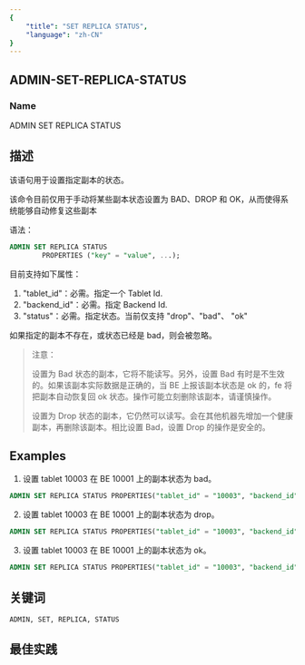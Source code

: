 ```yaml
---
{
    "title": "SET REPLICA STATUS",
    "language": "zh-CN"
}
---
```


<!--
Licensed to the Apache Software Foundation (ASF) under one
or more contributor license agreements.  See the NOTICE file
distributed with this work for additional information
regarding copyright ownership.  The ASF licenses this file
to you under the Apache License, Version 2.0 (the
"License"); you may not use this file except in compliance
with the License.  You may obtain a copy of the License at

  http://www.apache.org/licenses/LICENSE-2.0

Unless required by applicable law or agreed to in writing,
software distributed under the License is distributed on an
"AS IS" BASIS, WITHOUT WARRANTIES OR CONDITIONS OF ANY
KIND, either express or implied.  See the License for the
specific language governing permissions and limitations
under the License.
-->

## ADMIN-SET-REPLICA-STATUS

### Name

ADMIN SET REPLICA STATUS

## 描述

该语句用于设置指定副本的状态。

该命令目前仅用于手动将某些副本状态设置为 BAD、DROP  和 OK，从而使得系统能够自动修复这些副本

语法：

```sql
ADMIN SET REPLICA STATUS
        PROPERTIES ("key" = "value", ...);
```

 目前支持如下属性：

1. "tablet_id"：必需。指定一个 Tablet Id.
2. "backend_id"：必需。指定 Backend Id.
3.  "status"：必需。指定状态。当前仅支持 "drop"、"bad"、 "ok"

如果指定的副本不存在，或状态已经是 bad，则会被忽略。

> 注意：
>
>  设置为 Bad 状态的副本，它将不能读写。另外，设置 Bad 有时是不生效的。如果该副本实际数据是正确的，当 BE 上报该副本状态是 ok 的，fe 将把副本自动恢复回 ok 状态。操作可能立刻删除该副本，请谨慎操作。
>
>  设置为 Drop 状态的副本，它仍然可以读写。会在其他机器先增加一个健康副本，再删除该副本。相比设置 Bad，设置 Drop 的操作是安全的。

## Examples

 1. 设置 tablet 10003 在 BE 10001 上的副本状态为 bad。

```sql
ADMIN SET REPLICA STATUS PROPERTIES("tablet_id" = "10003", "backend_id" = "10001", "status" = "bad");
```

 2. 设置 tablet 10003 在 BE 10001 上的副本状态为 drop。

```sql
ADMIN SET REPLICA STATUS PROPERTIES("tablet_id" = "10003", "backend_id" = "10001", "status" = "drop");
```

 3. 设置 tablet 10003 在 BE 10001 上的副本状态为 ok。

```sql
ADMIN SET REPLICA STATUS PROPERTIES("tablet_id" = "10003", "backend_id" = "10001", "status" = "ok");
```

## 关键词

    ADMIN, SET, REPLICA, STATUS

## 最佳实践

